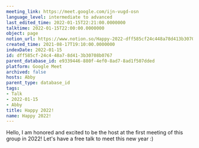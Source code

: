 ```yaml
---
meeting_link: https://meet.google.com/ijn-vugd-osn
language_level: intermediate to advanced
last_edited_time: 2022-01-15T22:21:00.0000000
talktime: 2022-01-15T22:00:00.0000000
object: page
notion_url: https://www.notion.so/Happy-2022-dff585cf24c448a78d413b30708b0767
created_time: 2021-08-17T19:10:00.0000000
indexDate: 2022-01-15
id: dff585cf-24c4-48a7-8d41-3b30708b0767
parent_database_id: e9339446-880f-4ef0-8ad7-8ad1f507dded
platform: Google Meet
archived: false
hosts: Abby
parent_type: database_id
tags:
- Talk
- 2022-01-15
- Abby
title: Happy 2022!
name: Happy 2022!
---
```


Hello, I am honored and excited to be the host at the first meeting of this group in 2022! Let's have a free talk to meet this new year :)





